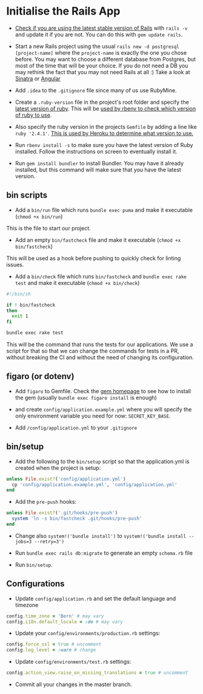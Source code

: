 # Initialise the Rails App

* [Check if you are using the latest stable version of Rails](http://rubyonrails.org/) with `rails -v` and update it if you are not. You can do this with `gem update rails`.

* Start a new Rails project using the usual `rails new -d postgresql [project-name]` where the `project-name` is exactly the one you chose before.
You may want to choose a different database from Postgres, but most of the time that will be your choice.
If you do not need a DB you may rethink the fact that you may not need Rails at all :) Take a look at [Sinatra](http://www.sinatrarb.com/) or [Angular](https://angular.io/)

* Add `.idea` to the `.gitignore` file since many of us use RubyMine.

* Create a `.ruby-version` file in the project's root folder and specify the [latest version of ruby](https://www.ruby-lang.org/en/downloads/).
This will be [used by rbenv to check which version of ruby to use](https://github.com/rbenv/rbenv#choosing-the-ruby-version).

* Also specify the ruby version in the projects `Gemfile` by adding a line like `ruby '2.4.1'`.
[This is used by Heroku to determine what version to use.](https://devcenter.heroku.com/articles/ruby-versions)

* Run `rbenv install -s` to make sure you have the latest version of Ruby installed. Follow the instructions on screen to eventually install it.

* Run `gem install bundler` to install Bundler. You may have it already installed, but this command will make sure that you have the latest version.

## bin scripts

* Add a `bin/run` file which runs `bundle exec puma` and make it executable (`chmod +x bin/run`)

This is the file to start our project.

* Add an empty `bin/fastcheck` file and make it executable (`chmod +x bin/fastcheck`)

This will be used as a hook before pushing to quickly check for linting issues.

* Add a `bin/check` file which runs `bin/fastcheck` and `bundle exec rake test` and make it executable (`chmod +x bin/check`)

```sh
#!/bin/sh

if ! bin/fastcheck
then
  exit 1
fi

bundle exec rake test
```

This will be the command that runs the tests for our applications.
We use a script for that so that we can change the commands for tests in a PR, without breaking the CI and without the need of changing its configuration.

## figaro (or dotenv)

* Add `figaro` to Gemfile. Check the [gem homepage](https://github.com/laserlemon/figaro) to see how to install the gem
(usually `bundle exec figaro install` is enough)

* and create `config/application.example.yml` where you will specify the only environment variable you need for now:
  `SECRET_KEY_BASE`.

* Add `/config/application.yml` to your `.gitignore`

## bin/setup

* Add the following to the `bin/setup` script so that the application.yml is created when the project is setup:

```ruby
unless File.exist?('config/application.yml')
  cp 'config/application.example.yml', 'config/application.yml'
end
```

* Add the `pre-push` hooks:

```ruby
unless File.exist?('.git/hooks/pre-push')
  system 'ln -s bin/fastcheck .git/hooks/pre-push'
end
```

* Change also  `system!('bundle install')` to `system!('bundle install --jobs=3 --retry=3')`

* Run `bundle exec rails db:migrate` to generate an empty `schema.rb` file
* Run `bin/setup`.

## Configurations

* Update `config/application.rb` and set the default language and timezone

```ruby
config.time_zone = 'Bern' # may vary
config.i18n.default_locale = :de # may vary
```

* Update your `config/environments/production.rb` settings:

```ruby
config.force_ssl = true # uncomment
config.log_level = :warn # change
```

* Update `config/environments/test.rb` settings:

```ruby
config.action_view.raise_on_missing_translations = true # uncomment
```

* Commit all your changes in the master branch.
